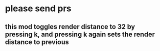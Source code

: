 

# please send prs

## this mod toggles render distance to 32 by pressing k, and pressing k again sets the render distance to previous
